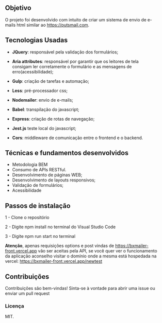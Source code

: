 ## Objetivo

O projeto foi desenvolvido com intuito de criar um sistema de envio de e-mails html similar ao https://putsmail.com.

## Tecnologias Usadas

- **JQuery**: responsável pela validação dos formulários;

- **Aria attributes**: responsável por garantir que os leitores de tela consigam ler corretamente o formulário e as mensagens de erro(acessibilidade);

- **Gulp**: criação de tarefas e automação;

- **Less**: pré-processador css;

- **Nodemailer**: envio de e-mails;

- **Babel**: transpilação do javascript;

- **Express**: criação de rotas de navegação;

- **Jest.js** teste local do javascript;

- **Cors**: middleware de comunicação entre o frontend e o backend.
  
## Técnicas e fundamentos desenvolvidos

- Metodologia BEM
- Consumo de APIs RESTful.
- Desenvolvimento de páginas WEB;
- Desenvolvimento de layouts responsivos;
- Validação de formulários;
- Acessibilidade

## Passos de instalação

1 - Clone o repositório

2 - Digite npm install no terminal do Visual Studio Code

3 - Digite npm run start no terminal

**Atenção**, apenas requisições options e post vindas de https://bxmailer-front.vercel.app vão ser aceitas pela API, se 
você quer ver o funcionamento da aplicação aconselho visitar o domínio onde a mesma está hospedada na vercel: https://bxmailer-front.vercel.app/newtest

## Contribuições

Contribuições são bem-vindas! Sinta-se à vontade para abrir uma issue ou enviar um pull request

### Licença

MIT.
